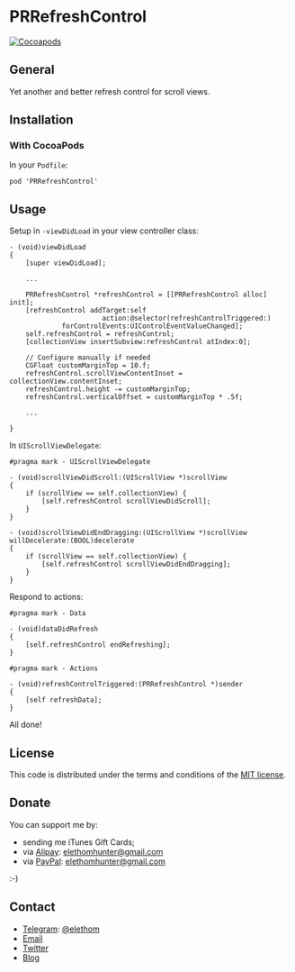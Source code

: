 # PRRefreshControl

[![Cocoapods](https://cocoapod-badges.herokuapp.com/v/PRRefreshControl/badge.png)](http://cocoapods.org/?q=PRRefreshControl)

## General

Yet another and better refresh control for scroll views.

## Installation

### With CocoaPods

In your `Podfile`:

```
pod 'PRRefreshControl'
```

## Usage

Setup in `-viewDidLoad` in your view controller class:

```
- (void)viewDidLoad
{
    [super viewDidLoad];
    
    ...
    
    PRRefreshControl *refreshControl = [[PRRefreshControl alloc] init];
    [refreshControl addTarget:self
                       action:@selector(refreshControlTriggered:)
             forControlEvents:UIControlEventValueChanged];
    self.refreshControl = refreshControl;
    [collectionView insertSubview:refreshControl atIndex:0];
    
    // Configure manually if needed
    CGFloat customMarginTop = 10.f;
    refreshControl.scrollViewContentInset = collectionView.contentInset;
    refreshControl.height -= customMarginTop;
    refreshControl.verticalOffset = customMarginTop * .5f;
    
    ...
    
}
```

In `UIScrollViewDelegate`:

```
#pragma mark - UIScrollViewDelegate

- (void)scrollViewDidScroll:(UIScrollView *)scrollView
{
    if (scrollView == self.collectionView) {
        [self.refreshControl scrollViewDidScroll];
    }
}

- (void)scrollViewDidEndDragging:(UIScrollView *)scrollView willDecelerate:(BOOL)decelerate
{
    if (scrollView == self.collectionView) {
        [self.refreshControl scrollViewDidEndDragging];
    }
}
```

Respond to actions:

```
#pragma mark - Data

- (void)dataDidRefresh
{
    [self.refreshControl endRefreshing];
}

#pragma mark - Actions

- (void)refreshControlTriggered:(PRRefreshControl *)sender
{
    [self refreshData];
}
```

All done!

## License

This code is distributed under the terms and conditions of the [MIT license](http://opensource.org/licenses/MIT).

## Donate

You can support me by:

* sending me iTunes Gift Cards;
* via [Alipay](https://www.alipay.com): elethomhunter@gmail.com
* via [PayPal](https://www.paypal.com): elethomhunter@gmail.com

:-)

## Contact

* [Telegram](https://telegram.org): [@elethom](http://telegram.me/elethom)
* [Email](mailto:elethomhunter@gmail.com)
* [Twitter](https://twitter.com/elethomhunter)
* [Blog](http://blog.projectrhinestone.org)

